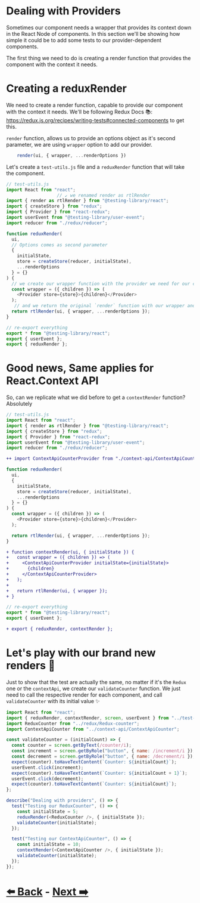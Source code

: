 # Dealing with Providers

 Sometimes our component needs a wrapper that provides its context down in the React Node of components.
 In this section we'll be showing how simple it could be to add some tests to our provider-dependent components.

 The first thing we need to do is creating a render function that provides the component with the context it needs.

# Creating a reduxRender

We need to create a render function, capable to provide our component with the context it needs.
We'll be following Redux Docs 📚: https://redux.js.org/recipes/writing-tests#connected-components to get this.

`render` function, allows us to provide an options object as it's second parameter, we are using `wrapper` option to add our provider.

```js 
    render(ui, { wrapper, ...renderOptions })
```

 Let's create a `test-utils.js` file and a `reduxRender` function that will take the component.


```js
// test-utils.js
import React from "react";
                   // ↙️ we renamed render as rtlRender 
import { render as rtlRender } from "@testing-library/react";
import { createStore } from "redux";
import { Provider } from "react-redux";
import userEvent from "@testing-library/user-event";
import reducer from "./redux/reducer";

function reduxRender(
  ui,
  // Options comes as second parameter
  { 
    initialState,
    store = createStore(reducer, initialState),
    ...renderOptions
  } = {}
) {
  // we create our wrapper function with the provider we need for our component
  const wrapper = ({ children }) => (
    <Provider store={store}>{children}</Provider>
  );
   // and we return the original `render` function with our wrapper and its options
  return rtlRender(ui, { wrapper, ...renderOptions });
}

// re-export everything
export * from "@testing-library/react";
export { userEvent };
export { reduxRender };
```

# Good news, Same applies for React.Context API

So, can we replicate what we did before to get a `contextRender` function?
Absolutely

```js
// test-utils.js
import React from "react";
import { render as rtlRender } from "@testing-library/react";
import { createStore } from "redux";
import { Provider } from "react-redux";
import userEvent from "@testing-library/user-event";
import reducer from "./redux/reducer";
```
```diff
++ import ContextApiCounterProvider from "./context-api/ContextApiCounterProvider";
```
```js
function reduxRender(
  ui,
  {
    initialState,
    store = createStore(reducer, initialState),
    ...renderOptions
  } = {}
) {
  const wrapper = ({ children }) => (
    <Provider store={store}>{children}</Provider>
  );

  return rtlRender(ui, { wrapper, ...renderOptions });
}
```
```diff
+ function contextRender(ui, { initialState }) {
+   const wrapper = ({ children }) => (
+     <ContextApiCounterProvider initialState={initialState}>
+       {children}
+     </ContextApiCounterProvider>
+   );
+ 
+   return rtlRender(ui, { wrapper });
+ }
```
```js
// re-export everything
export * from "@testing-library/react";
export { userEvent };
```
```diff
+ export { reduxRender, contextRender };
```


# Let's play with our brand new renders 🎨

Just to show that the test are actually the same, no matter if it's the `Redux` one or the `contextApi`, 
we create our `validateCounter` function.
We just need to call the respective render for each component, and call `validateCounter` with its initial value ✨

```js
import React from "react";
import { reduxRender, contextRender, screen, userEvent } from "../test-utils";
import ReduxCounter from "../redux/Redux-counter";
import ContextApiCounter from "../context-api/ContextApiCounter";

const validateCounter = (initialCount) => {
  const counter = screen.getByText(/counter/i);
  const increment = screen.getByRole("button", { name: /increment/i });
  const decrement = screen.getByRole("button", { name: /decrement/i });
  expect(counter).toHaveTextContent(`Counter: ${initialCount}`);
  userEvent.click(increment);
  expect(counter).toHaveTextContent(`Counter: ${initialCount + 1}`);
  userEvent.click(decrement);
  expect(counter).toHaveTextContent(`Counter: ${initialCount}`);
};

describe("Dealing with providers", () => {
  test("Testing our ReduxCounter", () => {
    const initialState = 5;
    reduxRender(<ReduxCounter />, { initialState });
    validateCounter(initialState);
  });

  test("Testing our ContextApiCounter", () => {
    const initialState = 10;
    contextRender(<ContextApiCounter />, { initialState });
    validateCounter(initialState);
  });
});

```

  # [⬅️ Back](userEvent.md)  - [Next ➡️](http-mocking-with-msw.md)